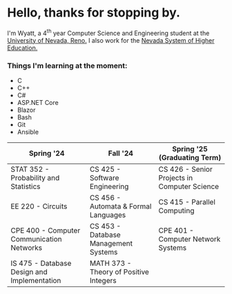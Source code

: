 # Hello, thanks for stopping by.
I'm Wyatt, a 4<sup>th</sup> year Computer Science and Engineering student at the [University of Nevada, Reno.](https://www.unr.edu/cse "UNR CSE") I also work for the [Nevada System of Higher Education.](https://scs.nevada.edu/ "NSHE SCS")

### Things I'm learning at the moment:
- C
- C++
- C#
- ASP.NET Core
- Blazor
- Bash
- Git
- Ansible

| Spring '24                                               | Fall '24                                     | Spring '25 (Graduating Term)                             |
| -------------------------------------------------------- | -------------------------------------------- | -------------------------------------------------------- |
| STAT 352 - Probability and Statistics                    | CS 425 - Software Engineering                | CS 426 - Senior Projects in Computer Science             |
| EE 220 - Circuits                                        | CS 456 - Automata & Formal Languages         | CS 415 - Parallel Computing                              |
| CPE 400 - Computer Communication Networks                | CS 453 - Database Management Systems         | CPE 401 - Computer Network Systems                       |
| IS 475 - Database Design and Implementation              | MATH 373 - Theory of Positive Integers       |                                                          |
